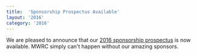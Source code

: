 ```yaml
---
title:  'Sponsorship Prospectus Available'
layout: '2016'
category: '2016'
---
```

We are pleased to announce that our [2016 sponsorship prospectus](/2016/prospectus) is now available. MWRC simply can't happen without our amazing sponsors.
